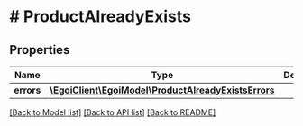 # # ProductAlreadyExists

## Properties

Name | Type | Description | Notes
------------ | ------------- | ------------- | -------------
**errors** | [**\EgoiClient\EgoiModel\ProductAlreadyExistsErrors**](ProductAlreadyExistsErrors.md) |  | [optional] 

[[Back to Model list]](../../README.md#documentation-for-models) [[Back to API list]](../../README.md#documentation-for-api-endpoints) [[Back to README]](../../README.md)


